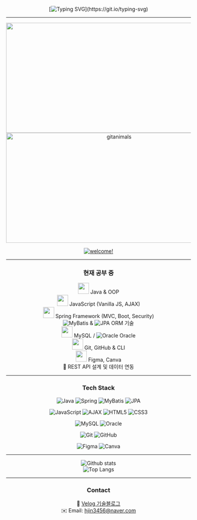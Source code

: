 <div align="center">

[![Typing SVG](https://readme-typing-svg.demolab.com?font=Cherry+Bomb+One&size=60&duration=3000&pause=2000&color=FF8DC4&vCenter=true&width=700&height=70&lines=Hello%2C+world!+and+beyond.)](https://git.io/typing-svg)

---

<a href="https://www.gitanimals.org/en_US?utm_medium=image&utm_source=heeezni&utm_content=farm">
<img
  src="https://render.gitanimals.org/farms/heeezni"
  width="600"
  height="300"
/>
</a>
<br>
<a href="https://www.gitanimals.org/">
      <img
        src="https://render.gitanimals.org/guilds/740144882072992915/draw"
        width="600"
        height="300"
        alt="gitanimals"
      />
    </a>

<a href="https://myhits.vercel.app"><img src="https://myhits.vercel.app/api/hit/https%3A%2F%2Fgithub.com%2Fheeezni?color=green&label=welcome!&size=medium" alt="welcome!" /></a>  

---

### 현재 공부 중
<img src="https://cdn.jsdelivr.net/gh/devicons/devicon/icons/java/java-original.svg" width="30"/> Java & OOP  
<img src="https://cdn.jsdelivr.net/gh/devicons/devicon/icons/javascript/javascript-original.svg" width="30"/> JavaScript (Vanilla JS, AJAX)  
<img src="https://cdn.jsdelivr.net/gh/devicons/devicon/icons/spring/spring-original.svg" width="30"/> Spring Framework (MVC, Boot, Security)  
![MyBatis](https://img.shields.io/badge/MyBatis-000000?style=flat-square&logo=MyBatis&logoColor=white) & ![JPA](https://img.shields.io/badge/JPA-59666C?style=flat-square&logo=hibernate&logoColor=white) ORM 기술  
<img src="https://cdn.jsdelivr.net/gh/devicons/devicon/icons/mysql/mysql-original.svg" width="30"/> MySQL / ![Oracle](https://img.shields.io/badge/Oracle-F80000?style=flat-square&logo=oracle&logoColor=white) Oracle  
<img src="https://cdn.jsdelivr.net/gh/devicons/devicon/icons/git/git-original.svg" width="30"/> Git, GitHub & CLI  
<img src="https://cdn.jsdelivr.net/gh/devicons/devicon/icons/figma/figma-original.svg" width="30"/> Figma, Canva  
🧩 REST API 설계 및 데이터 연동  

---

### Tech Stack

![Java](https://img.shields.io/badge/Java-007396?style=for-the-badge&logo=java&logoColor=white)
![Spring](https://img.shields.io/badge/Spring-6DB33F?style=for-the-badge&logo=spring&logoColor=white)
![MyBatis](https://img.shields.io/badge/MyBatis-000000?style=for-the-badge&logo=mybatis&logoColor=white)
![JPA](https://img.shields.io/badge/JPA-59666C?style=for-the-badge&logo=hibernate&logoColor=white)

![JavaScript](https://img.shields.io/badge/JavaScript-F7DF1E?style=for-the-badge&logo=javascript&logoColor=black)
![AJAX](https://img.shields.io/badge/AJAX-00599C?style=for-the-badge&logo=jquery&logoColor=white)
![HTML5](https://img.shields.io/badge/HTML5-E34F26?style=for-the-badge&logo=html5&logoColor=white)
![CSS3](https://img.shields.io/badge/CSS3-1572B6?style=for-the-badge&logo=css3&logoColor=white)

![MySQL](https://img.shields.io/badge/MySQL-4479A1?style=for-the-badge&logo=mysql&logoColor=white)
![Oracle](https://img.shields.io/badge/Oracle-F80000?style=for-the-badge&logo=oracle&logoColor=white)

![Git](https://img.shields.io/badge/Git-F05032?style=for-the-badge&logo=git&logoColor=white)
![GitHub](https://img.shields.io/badge/GitHub-181717?style=for-the-badge&logo=github&logoColor=white)

![Figma](https://img.shields.io/badge/Figma-F24E1E?style=for-the-badge&logo=figma&logoColor=white)
![Canva](https://img.shields.io/badge/Canva-00C4CC?style=for-the-badge&logo=canva&logoColor=white)

---

<div align=center>
  <img src="https://github-readme-stats.vercel.app/api?username=heeezni&show_icons=true&theme=radical" alt="Github stats"/>
  <br>
  <img src="https://github-readme-stats.vercel.app/api/top-langs/?username=heeezni&layout=compact&theme=radical" alt="Top Langs"/>
</div>

---

### Contact
📒 [Velog 기술블로그](https://velog.io/@hjin3456)<br>
✉️ Email: hjin3456@naver.com

</div>
